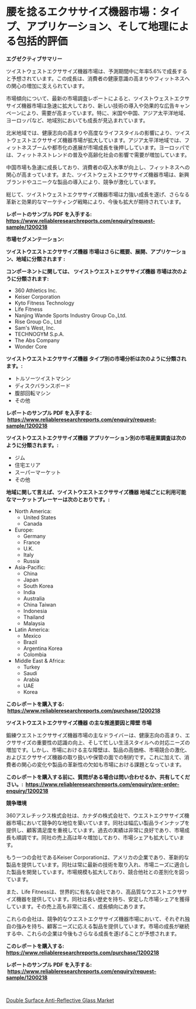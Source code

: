 <p><h1>腰を捻るエクササイズ機器市場：タイプ、アプリケーション、そして地理による包括的評価</h1></p><p><strong>エグゼクティブサマリー</strong></p>
<p><p>ツイストウェストエクササイズ機器市場は、予測期間中に年率5.6%で成長すると予想されています。この成長は、消費者の健康意識の高まりやフィットネスへの関心の増加に支えられています。</p><p>市場傾向について、最新の市場調査レポートによると、ツイストウェストエクササイズ機器市場は急速に拡大しており、新しい技術の導入や効果的な広告キャンペーンにより、需要が高まっています。特に、米国や中国、アジア太平洋地域、ヨーロッパなど、地域別においても成長が見込まれています。</p><p>北米地域では、健康志向の高まりや高度なライフスタイルの影響により、ツイストウェストエクササイズ機器市場が拡大しています。アジア太平洋地域では、フィットネスブームや都市化の進展が市場成長を後押ししています。ヨーロッパでは、フィットネストレンドの普及や高齢化社会の影響で需要が増加しています。</p><p>中国市場も急速に成長しており、消費者の収入水準が向上し、フィットネスへの関心が高まっています。また、ツイストウェストエクササイズ機器市場は、新興ブランドやユニークな製品の導入により、競争が激化しています。</p><p>総じて、ツイストウェストエクササイズ機器市場は力強い成長を遂げ、さらなる革新と効果的なマーケティング戦略により、今後も拡大が期待されています。</p></p>
<p><strong>レポートのサンプル PDF を入手する: <a href="https://www.reliableresearchreports.com/enquiry/request-sample/1200218">https://www.reliableresearchreports.com/enquiry/request-sample/1200218</a></strong></p>
<p><strong>市場セグメンテーション:</strong></p>
<p><strong> ツイストウエストエクササイズ機器 市場はさらに概要、展開、アプリケーション、地域に分類されます :</strong></p>
<p><strong>コンポーネントに関しては、 ツイストウエストエクササイズ機器 市場は次のように分類されます: &nbsp;</strong></p>
<p><ul><li>360 Athletics Inc.</li><li>Keiser Corporation</li><li>Kyto Fitness Technology</li><li>Life Fitness</li><li>Nanjing Wande Sports Industry Group Co.,Ltd.</li><li>Rise Group Co., Ltd</li><li>Sam's West, Inc.</li><li>TECHNOGYM S.p.A.</li><li>The Abs Company</li><li>Wonder Core</li></ul></p>
<p><strong> ツイストウエストエクササイズ機器 タイプ別の市場分析は次のように分類されます。:</strong></p>
<p><ul><li>トルソーツイストマシン</li><li>ディスクバランスボード</li><li>腹部回転マシン</li><li>その他</li></ul></p>
<p><strong>レポートのサンプル PDF を入手する: &nbsp;<a href="https://www.reliableresearchreports.com/enquiry/request-sample/1200218">https://www.reliableresearchreports.com/enquiry/request-sample/1200218</a></strong></p>
<p><strong> ツイストウエストエクササイズ機器 アプリケーション別の市場産業調査は次のように分類されます。:</strong></p>
<p><ul><li>ジム</li><li>住宅エリア</li><li>スーパーマーケット</li><li>その他</li></ul></p>
<p><strong>地域に関して言えば、ツイストウエストエクササイズ機器 地域ごとに利用可能なマーケットプレーヤーは次のとおりです。:</strong></p>
<p><ul>
    <li>
        North America:
        <ul>
            <li>United States</li>
            <li>Canada</li>
        </ul>
    </li>
    <li>
        Europe:
        <ul>
            <li>Germany</li>
            <li>France</li>
            <li>U.K.</li>
            <li>Italy</li>
            <li>Russia</li>
        </ul>
    </li>
    <li>
        Asia-Pacific:
        <ul>
            <li>China</li>
            <li>Japan</li>
            <li>South Korea</li>
            <li>India</li>
            <li>Australia</li>
            <li>China Taiwan</li>
            <li>Indonesia</li>
            <li>Thailand</li>
            <li>Malaysia</li>
        </ul>
    </li>
    <li>
        Latin America:
        <ul>
            <li>Mexico</li>
            <li>Brazil</li>
            <li>Argentina Korea</li>
            <li>Colombia</li>
        </ul>
    </li>
    <li>
        Middle East & Africa:
        <ul>
            <li>Turkey</li>
            <li>Saudi</li>
            <li>Arabia</li>
            <li>UAE</li>
            <li>Korea</li>
        </ul>
    </li>
    </ul></p>
<p><strong>このレポートを購入する: &nbsp;<a href="https://www.reliableresearchreports.com/purchase/1200218">https://www.reliableresearchreports.com/purchase/1200218</a></strong></p>
<p><strong>ツイストウエストエクササイズ機器 の主な推進要因と障壁 市場</strong></p>
<p><p>鍛練ウエストエクササイズ機器市場の主なドライバーは、健康志向の高まり、エクササイズの重要性の認識の向上、そして忙しい生活スタイルへの対応ニーズの増加です。しかし、市場における主な障壁は、製品の高価格、市場競合の激化、およびエクササイズ機器の取り扱いや保管の面での制約です。これに加えて、消費者の関心の変化や製品の革新性の欠如も市場における課題となっています。</p></p>
<p><strong>このレポートを購入する前に、質問がある場合は問い合わせるか、共有してください。:&nbsp; <a href="https://www.reliableresearchreports.com/enquiry/pre-order-enquiry/1200218">https://www.reliableresearchreports.com/enquiry/pre-order-enquiry/1200218</a></strong></p>
<p><strong>競争環境</strong></p>
<p><p>360アスレチックス株式会社は、カナダの株式会社で、ウエストエクササイズ機器市場において競争的な地位を築いています。同社は幅広い製品ラインナップを提供し、顧客満足度を重視しています。過去の実績は非常に良好であり、市場成長も順調です。同社の売上高は年々増加しており、市場シェアも拡大しています。</p><p>もう一つの会社であるKeiser Corporationは、アメリカの企業であり、革新的な製品を提供しています。同社は常に最新の技術を取り入れ、市場ニーズに適合した製品を開発しています。市場規模も拡大しており、競合他社との差別化を図っています。</p><p>また、Life Fitnessは、世界的に有名な会社であり、高品質なウエストエクササイズ機器を提供しています。同社は長い歴史を持ち、安定した市場シェアを獲得しています。その売上高も非常に高く、成長傾向にあります。</p><p>これらの会社は、競争的なウエストエクササイズ機器市場において、それぞれ独自の強みを持ち、顧客ニーズに応える製品を提供しています。市場の成長が継続する中、これらの企業は今後もさらなる成長を遂げることが予想されます。</p></p>
<p><strong>このレポートを購入する: &nbsp; <a href="https://www.reliableresearchreports.com/purchase/1200218">https://www.reliableresearchreports.com/purchase/1200218</a></strong></p>
<p><strong>レポートのサンプル PDF を入手する: &nbsp;<a href="https://www.reliableresearchreports.com/enquiry/request-sample/1200218">https://www.reliableresearchreports.com/enquiry/request-sample/1200218</a></strong><strong></strong></p>
<p>&nbsp;</p>
<p><p><a href="https://github.com/Sherrillcrooksxa8i18ucf2m/Market-Research-Report-List-1/blob/main/double-surface-anti-reflective-glass-market.md">Double Surface Anti-Reflective Glass Market</a></p></p>